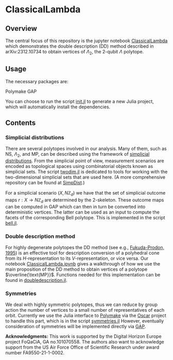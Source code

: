 # ClassicalLambda

## Overview
The central focus of this repository is the jupyter notebook [ClassicalLambda](ClassicalLambda.ipynb) which demonstrates the double description (DD) method described in arXiv:2312.10734 to obtain vertices of $\Lambda_2$, the 2-qubit $\Lambda$ polytope.

## Usage

The necessary packages are:

Polymake
GAP

You can choose to run the script [init.jl](./init.jl) to generate a new Julia project, which will automatically install the dependencies.

## Contents

### Simplicial distributions

There are several polytopes involved in our analysis. Many of them, such as $\text{NS}$, $\Lambda_2$, and $\text{MP}$, can be described using the framework of [simplicial distributions](https://quantum-journal.org/papers/q-2023-05-22-1009/). From the simplicial point of view, measurement scenarios are encoded as topological spaces using combinatorial objects known as simplicial sets. The script [twodim.jl](./lib/twodim.jl) is dedicated to tools for working with the two-dimensional simplicial sets that are used here. (A more comprehensive repository can be found at [SimpDist](https://github.com/okaygit/SimpDist).)

For a simplicial scenario $(X,N\mathbb{Z}_d)$ we have that the set of simplicial outcome maps $r:X\to N\mathbb{Z}_d$ are determined by the $2$-skeleton. These outcome maps can be computed in GAP which can then in turn be converted into deterministic vertices. The latter can be used as an input to compute the facets of the corresponding Bell polytope. This is implemented in the script [bell.jl](./lib/bell.jl).

### Double description method

For highly degenerate polytopes the DD method (see e.g., [Fukuda-Prodon, 1995](https://link.springer.com/chapter/10.1007/3-540-61576-8_77)) is an effective tool for description conversion of a polyhedral cone from its $H$-representation to its $V$-representation, or vice versa. Our notebook [ClassicalLambda.ipynb](./ClassicalLambda.ipynb) gives a walkthrough of how we use the main proposition of the DD method to obtain vertices of a polytope $\overline{\text{MP}}$. Functions needed for this implementation can be found in [doubledescription.jl](./lib/doubledescription.jl).

### Symmetries

We deal with highly symmetric polytopes, thus we can reduce by group action the number of vertices to a small number of representatives of each orbit. Currently we use the Julia interface to [Polymake](https://polymake.org/doku.php/start) via the [Oscar](https://www.oscar-system.org/) project to handle this part, which is in the script [symmetries.jl](./lib/symmetries.jl) However, eventually consideration of symmetries will be implemented directly via [GAP](https://www.gap-system.org/).






**Acknowledgments:** This work is supported by the Digital Horizon Europe project FoQaCiA, GA no.101070558. The authors also want to acknowledge support from the US Air Force Office of Scientific Research
under award number FA9550-21-1-0002.
